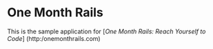 # One Month Rails

This is the sample application for 
[*One Month Rails: Reach Yourself to Code*] (http:/onemonthrails.com)